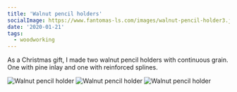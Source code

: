 ```yaml
---
title: 'Walnut pencil holders'
socialImage: https://www.fantomas-ls.com/images/walnut-pencil-holder3.jpg
date: '2020-01-21'
tags:
  - woodworking
---
```


As a Christmas gift, I made two walnut pencil holders with continuous grain. One with pine inlay and one with reinforced splines.​

![Walnut pencil holder](/images/walnut-pencil-holder1.jpg)
![Walnut pencil holder](/images/walnut-pencil-holder2.jpg)
![Walnut pencil holder](/images/walnut-pencil-holder3.jpg)
